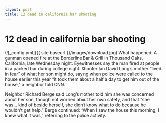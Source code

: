 ```yaml
---
layout: post
title: 12 dead in california bar shooting
---
```

<h1> 12 dead in california bar shooting</h1>

(![_config.yml]({{ site.baseurl }}/images/download.jpg)
What happened: A gunman opened fire at the Borderline Bar & Grill in Thousand Oaks, California, late Wednesday night.
Eyewitnesses say the man fired at people in a packed bar during college night.
Shooter Ian David Long’s mother “lived in fear” of what her son might do, 
saying when police were called to the house earlier this year “it took them about a half a day to get him out of the house," a
neighbor told CNN.

Neighbor Richard Berge said Long’s mother told him she was concerned about her son, though not worried about her own safety,
and that “she was… kind of beside herself, she didn’t know what to do because he wouldn’t get help.” 
Berge continued: “When I saw the house this morning, I knew what it was,” referring to the police activity.
